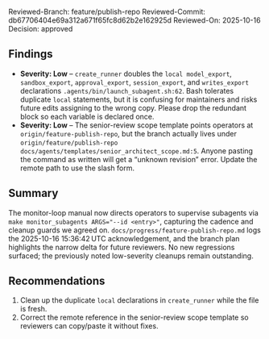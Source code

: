 Reviewed-Branch: feature/publish-repo
Reviewed-Commit: db67706404e69a312a671f65fc8d62b2e162925d
Reviewed-On: 2025-10-16
Decision: approved

## Findings
- **Severity: Low** – `create_runner` doubles the `local model_export`, `sandbox_export`, `approval_export`, `session_export`, and `writes_export` declarations `.agents/bin/launch_subagent.sh:62`. Bash tolerates duplicate `local` statements, but it is confusing for maintainers and risks future edits assigning to the wrong copy. Please drop the redundant block so each variable is declared once.
- **Severity: Low** – The senior-review scope template points operators at `origin/feature-publish-repo`, but the branch actually lives under `origin/feature/publish-repo` `docs/agents/templates/senior_architect_scope.md:5`. Anyone pasting the command as written will get a “unknown revision” error. Update the remote path to use the slash form.

## Summary
The monitor-loop manual now directs operators to supervise subagents via `make monitor_subagents ARGS="--id <entry>"`, capturing the cadence and cleanup guards we agreed on. `docs/progress/feature-publish-repo.md` logs the 2025-10-16 15:36:42 UTC acknowledgement, and the branch plan highlights the narrow delta for future reviewers. No new regressions surfaced; the previously noted low-severity cleanups remain outstanding.

## Recommendations
1. Clean up the duplicate `local` declarations in `create_runner` while the file is fresh.
2. Correct the remote reference in the senior-review scope template so reviewers can copy/paste it without fixes.
